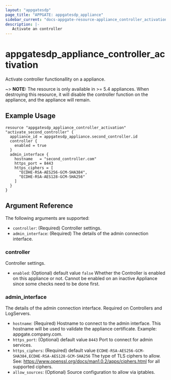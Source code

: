 ```yaml
---
layout: "appgatesdp"
page_title: "APPGATE: appgatesdp_appliance"
sidebar_current: "docs-appgate-resource-appliance_controller_activation"
description: |-
   Activate an controller
---
```



# appgatesdp_appliance_controller_activation

Activate controller functionallity on a appliance.


~> **NOTE:**  The resource is only available in >= 5.4 appliances. When destroying this resource, it will disable the controller function on the appliance, and the appliance will remain.

## Example Usage

```hcl
resource "appgatesdp_appliance_controller_activation" "activate_second_controller" {
  appliance_id = appgatesdp_appliance.second_controller.id
  controller {
    enabled = true
  }
  admin_interface {
    hostname   = "second_controller.com"
    https_port = 8443
    https_ciphers = [
      "ECDHE-RSA-AES256-GCM-SHA384",
      "ECDHE-RSA-AES128-GCM-SHA256"
    ]
  }
}

```


## Argument Reference

The following arguments are supported:

* `controller`: (Required) Controller settings.
* `admin_interface`: (Required) The details of the admin connection interface.


### controller
Controller settings.

* `enabled`:  (Optional)  default value `false` Whether the Controller is enabled on this appliance or not. Cannot be enabled on an inactive Appliance since some checks need to be done first.


### admin_interface
The details of the admin connection interface. Required on Controllers and LogServers.

* `hostname`: (Required) Hostname to connect to the admin interface. This hostname will be used to validate the appliance certificate. Example: appgate.company.com.
* `https_port`:  (Optional)  default value `8443` Port to connect for admin services.
* `https_ciphers`: (Required)  default value `ECDHE-RSA-AES256-GCM-SHA384,ECDHE-RSA-AES128-GCM-SHA256` The type of TLS ciphers to allow. See: https://www.openssl.org/docs/man1.0.2/apps/ciphers.html for all supported ciphers.
* `allow_sources`:  (Optional) Source configuration to allow via iptables.


